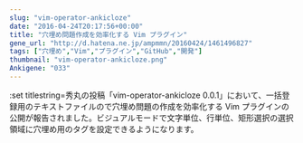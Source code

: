 ```yaml
---
slug: "vim-operator-ankicloze"
date: "2016-04-24T20:17:56+00:00"
title: "穴埋め問題作成を効率化する Vim プラグイン"
gene_url: "http://d.hatena.ne.jp/ampmmn/20160424/1461496827"
tags: ["穴埋め","Vim","プラグイン","GitHub","開発"]
thumbnail: "vim-operator-ankicloze.png"
Ankigene: "033"
---
```

:set titlestring=秀丸の投稿「vim-operator-ankicloze 0.0.1」において、一括登録用のテキストファイルので穴埋め問題の作成を効率化する Vim プラグインの公開が報告されました。ビジュアルモードで文字単位、行単位、矩形選択の選択領域に穴埋め用のタグを設定できるようになります。